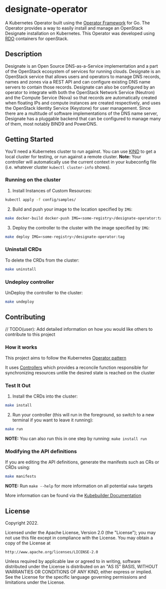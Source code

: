 # designate-operator
A Kubernetes Operator built using the [Operator Framework](https://github.com/operator-framework)
for Go. The Operator provides a way to easily install and manage an OpenStack
Designate installation on Kubernetes. This Operator was developed using
[RDO](https://www.rdoproject.org/) containers for openStack.

## Description
Designate is an Open Source DNS-as-a-Service implementation and a part of the
OpenStack ecosystem of services for running clouds. Designate is an OpenStack
service that allows users and operators to manage DNS records, names and
zones via a REST API and can configure existing DNS name servers to contain
those records. Designate can also be configured by an operator to integrate
with both the OpenStack Network Service (Neutron) and the Compute Service
(Nova) so that records are automatically created when floating IPs and compute
instances are created respectively, and uses the OpenStack Identity Service
(Keystone) for user management. Since there are a multitude of software
implementations of the DNS name server, Designate has a pluggable backend that
can be configured to manage many of them, most notably BIND9 and PowerDNS.

## Getting Started
You’ll need a Kubernetes cluster to run against. You can use [KIND](https://sigs.k8s.io/kind) to get a local cluster for testing, or run against a remote cluster.
**Note:** Your controller will automatically use the current context in your kubeconfig file (i.e. whatever cluster `kubectl cluster-info` shows).

### Running on the cluster
1. Install Instances of Custom Resources:

```sh
kubectl apply -f config/samples/
```

2. Build and push your image to the location specified by `IMG`:
	
```sh
make docker-build docker-push IMG=<some-registry>/designate-operator:tag
```
	
3. Deploy the controller to the cluster with the image specified by `IMG`:

```sh
make deploy IMG=<some-registry>/designate-operator:tag
```

### Uninstall CRDs
To delete the CRDs from the cluster:

```sh
make uninstall
```

### Undeploy controller
UnDeploy the controller to the cluster:

```sh
make undeploy
```

## Contributing
// TODO(user): Add detailed information on how you would like others to contribute to this project

### How it works
This project aims to follow the Kubernetes [Operator pattern](https://kubernetes.io/docs/concepts/extend-kubernetes/operator/)

It uses [Controllers](https://kubernetes.io/docs/concepts/architecture/controller/) 
which provides a reconcile function responsible for synchronizing resources untile the desired state is reached on the cluster 

### Test It Out
1. Install the CRDs into the cluster:

```sh
make install
```

2. Run your controller (this will run in the foreground, so switch to a new terminal if you want to leave it running):

```sh
make run
```

**NOTE:** You can also run this in one step by running: `make install run`

### Modifying the API definitions
If you are editing the API definitions, generate the manifests such as CRs or CRDs using:

```sh
make manifests
```

**NOTE:** Run `make --help` for more information on all potential `make` targets

More information can be found via the [Kubebuilder Documentation](https://book.kubebuilder.io/introduction.html)

## License

Copyright 2022.

Licensed under the Apache License, Version 2.0 (the "License");
you may not use this file except in compliance with the License.
You may obtain a copy of the License at

    http://www.apache.org/licenses/LICENSE-2.0

Unless required by applicable law or agreed to in writing, software
distributed under the License is distributed on an "AS IS" BASIS,
WITHOUT WARRANTIES OR CONDITIONS OF ANY KIND, either express or implied.
See the License for the specific language governing permissions and
limitations under the License.

